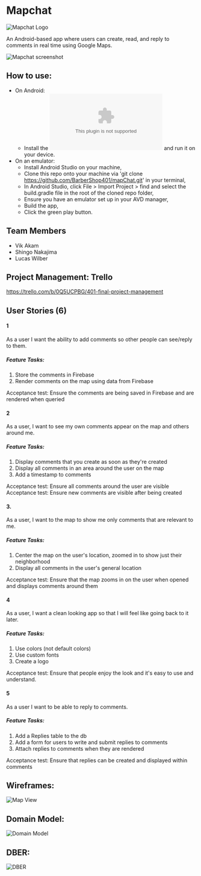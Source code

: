 # Mapchat
![Mapchat Logo](/assets/mapchatlogo.png)

An Android-based app where users can create, read, and reply to comments in real time using Google Maps.

![Mapchat screenshot](/assets/mapchat-screenshot.png)

## How to use:
  - On Android:
    - Install the ![APK](/mapchat.apk) and run it on your device.
  - On an emulator:
    - Install Android Studio on your machine,
    - Clone this repo onto your machine via 'git clone https://github.com/BarberShop401/mapChat.git' in your terminal,
    - In Android Studio, click File > Import Project > find and select the build.gradle file in the root of the cloned repo folder,
    - Ensure you have an emulator set up in your AVD manager,
    - Build the app,
    - Click the green play button.

## Team Members
- Vik Akam
- Shingo Nakajima
- Lucas Wilber

## Project Management: Trello
https://trello.com/b/0Q5UCPBG/401-final-project-management

## User Stories (6)
#### 1
As a user I want the ability to add comments so other people can see/reply to them.
##### Feature Tasks: 
1. Store the comments in Firebase 
2. Render comments on the map using data from Firebase

Acceptance test: Ensure the comments are being saved in Firebase and are rendered when queried

#### 2
As a user, I want to see my own comments appear on the map and others around me.
##### Feature Tasks: 
1. Display comments that you create as soon as they're created
2. Display all comments in an area around the user on the map
3. Add a timestamp to comments

Acceptance test: Ensure all comments around the user are visible
Acceptance test: Ensure new comments are visible after being created

#### 3.
As a user, I want to the map to show me only comments that are relevant to me.
##### Feature Tasks: 
1. Center the map on the user's location, zoomed in to show just their neighborhood
2. Display all comments in the user's general location

Acceptance test: Ensure that the map zooms in on the user when opened and displays comments around them

#### 4
As a user, I want a clean looking app so that I will feel like going back to it later.
##### Feature Tasks: 
1. Use colors (not default colors)
2. Use custom fonts
3. Create a logo 

Acceptance test: Ensure that people enjoy the look and it's easy to use and understand.

#### 5  
As a user I want to be able to reply to comments.
##### Feature Tasks: 
1. Add a Replies table to the db
2. Add a form for users to write and submit replies to comments
3. Attach replies to comments when they are rendered

Acceptance test: Ensure that replies can be created and displayed within comments


## Wireframes:
![Map View](./assets/mapchat-wireframes.jpg)


## Domain Model:
![Domain Model](./assets/mapchat-domain-model.jpg)

## DBER: 
![DBER](./assets/mapchat-dber.jpg)

